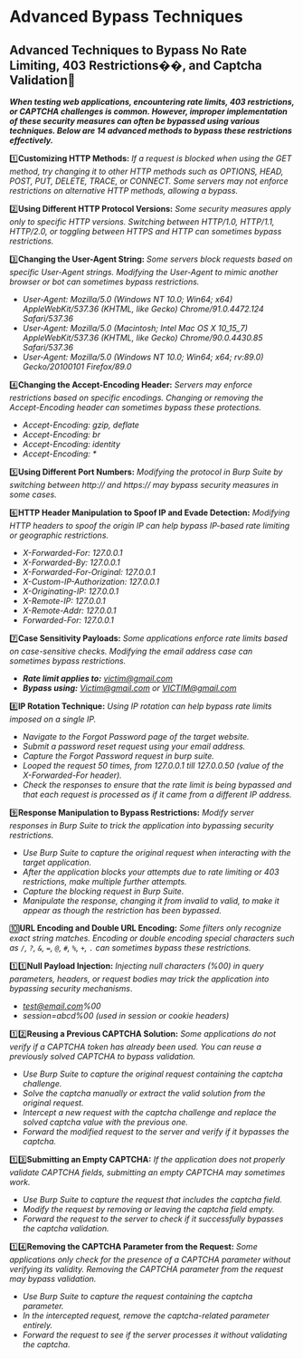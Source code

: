 # Advanced Bypass Techniques

## **Advanced Techniques to Bypass No Rate Limiting, 403 Restrictions**�&#xDEAB;**, and Captcha Validation**🤖

_**When testing web applications, encountering rate limits, 403 restrictions, or CAPTCHA challenges is common. However, improper implementation of these security measures can often be bypassed using various techniques. Below are 14 advanced methods to bypass these restrictions effectively.**_

1️⃣**Customizing HTTP Methods:** _If a request is blocked when using the GET method, try changing it to other HTTP methods such as OPTIONS, HEAD, POST, PUT, DELETE, TRACE, or CONNECT. Some servers may not enforce restrictions on alternative HTTP methods, allowing a bypass._

2️⃣**Using Different HTTP Protocol Versions:** _Some security measures apply only to specific HTTP versions. Switching between HTTP/1.0, HTTP/1.1, HTTP/2.0, or toggling between HTTPS and HTTP can sometimes bypass restrictions._

3️⃣**Changing the User-Agent String:** _Some servers block requests based on specific User-Agent strings. Modifying the User-Agent to mimic another browser or bot can sometimes bypass restrictions._

* _User-Agent: Mozilla/5.0 (Windows NT 10.0; Win64; x64) AppleWebKit/537.36 (KHTML, like Gecko) Chrome/91.0.4472.124 Safari/537.36_
* _User-Agent: Mozilla/5.0 (Macintosh; Intel Mac OS X 10\_15\_7) AppleWebKit/537.36 (KHTML, like Gecko) Chrome/90.0.4430.85 Safari/537.36_
* _User-Agent: Mozilla/5.0 (Windows NT 10.0; Win64; x64; rv:89.0) Gecko/20100101 Firefox/89.0_

4️⃣**Changing the Accept-Encoding Header:** _Servers may enforce restrictions based on specific encodings. Changing or removing the Accept-Encoding header can sometimes bypass these protections._

* _Accept-Encoding: gzip, deflate_
* _Accept-Encoding: br_
* _Accept-Encoding: identity_
* _Accept-Encoding: \*_

5️⃣**Using Different Port Numbers:** _Modifying the protocol in Burp Suite by switching between http:// and https:// may bypass security measures in some cases._

6️⃣**HTTP Header Manipulation to Spoof IP and Evade Detection:** _Modifying HTTP headers to spoof the origin IP can help bypass IP-based rate limiting or geographic restrictions._

* _X-Forwarded-For: 127.0.0.1_
* _X-Forwarded-By: 127.0.0.1_
* _X-Forwarded-For-Original: 127.0.0.1_
* _X-Custom-IP-Authorization: 127.0.0.1_
* _X-Originating-IP: 127.0.0.1_
* _X-Remote-IP: 127.0.0.1_
* _X-Remote-Addr: 127.0.0.1_
* _Forwarded-For: 127.0.0.1_

7️⃣**Case Sensitivity Payloads:** _Some applications enforce rate limits based on case-sensitive checks. Modifying the email address case can sometimes bypass restrictions._

* _**Rate limit applies to:**_ [_victim@gmail.com_](mailto:victim@gmail.com)
* _**Bypass using:**_ [_Victim@gmail.com_](mailto:Victim@gmail.com) _or_ [_VICTIM@gmail.com_](mailto:VICTIM@gmail.com)

8️⃣**IP Rotation Technique:** _Using IP rotation can help bypass rate limits imposed on a single IP._

* _Navigate to the Forgot Password page of the target website._
* _Submit a password reset request using your email address._
* _Capture the Forgot Password request in burp suite._
* _Looped the request 50 times, from 127.0.0.1 till 127.0.0.50 (value of the X-Forwarded-For header)._
* _Check the responses to ensure that the rate limit is being bypassed and that each request is processed as if it came from a different IP address._

9️⃣**Response Manipulation to Bypass Restrictions:** _Modify server responses in Burp Suite to trick the application into bypassing security restrictions._

* _Use Burp Suite to capture the original request when interacting with the target application._
* _After the application blocks your attempts due to rate limiting or 403 restrictions, make multiple further attempts._
* _Capture the blocking request in Burp Suite._
* _Manipulate the response, changing it from invalid to valid, to make it appear as though the restriction has been bypassed._

🔟**URL Encoding and Double URL Encoding:** _Some filters only recognize exact string matches. Encoding or double encoding special characters such as `/`, `?`, `&`, `=`, `@`, `#`, `%`, `+`, `.` can sometimes bypass these restrictions._

1️⃣1️⃣**Null Payload Injection:** _Injecting null characters (%00) in query parameters, headers, or request bodies may trick the application into bypassing security mechanisms_.

* [_test@email.com_](mailto:test@email.com)_%00_
* _session=abcd%00 (used in session or cookie headers)_

1️⃣2️⃣**Reusing a Previous CAPTCHA Solution:** _Some applications do not verify if a CAPTCHA token has already been used. You can reuse a previously solved CAPTCHA to bypass validation._

* _Use Burp Suite to capture the original request containing the captcha challenge._
* _Solve the captcha manually or extract the valid solution from the original request._
* _Intercept a new request with the captcha challenge and replace the solved captcha value with the previous one._
* _Forward the modified request to the server and verify if it bypasses the captcha._

1️⃣3️⃣**Submitting an Empty CAPTCHA:** _If the application does not properly validate CAPTCHA fields, submitting an empty CAPTCHA may sometimes work._

* _Use Burp Suite to capture the request that includes the captcha field._
* _Modify the request by removing or leaving the captcha field empty._
* _Forward the request to the server to check if it successfully bypasses the captcha validation._

1️⃣4️⃣**Removing the CAPTCHA Parameter from the Request:** _Some applications only check for the presence of a CAPTCHA parameter without verifying its validity. Removing the CAPTCHA parameter from the request may bypass validation._

* _Use Burp Suite to capture the request containing the captcha parameter._
* _In the intercepted request, remove the captcha-related parameter entirely._
* _Forward the request to see if the server processes it without validating the captcha._
